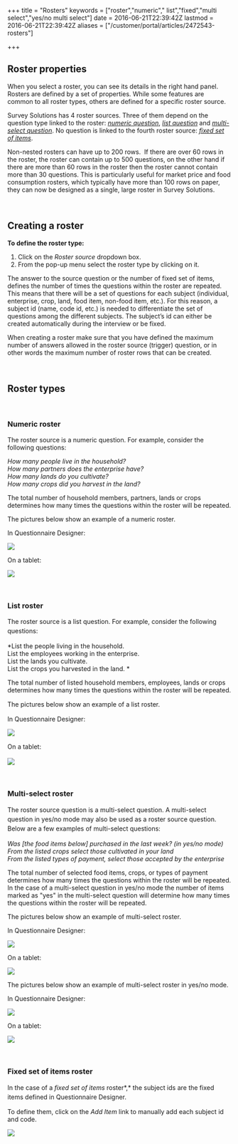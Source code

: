 +++
title = "Rosters"
keywords = ["roster","numeric"," list","fixed","multi select","yes/no multi select"]
date = 2016-06-21T22:39:42Z
lastmod = 2016-06-21T22:39:42Z
aliases = ["/customer/portal/articles/2472543-rosters"]

+++

Roster properties
-----------------

When you select a roster, you can see its details in the right hand
panel. Rosters are defined by a set of properties. While some features
are common to all roster types, others are defined for a specific roster
source.  
  
Survey Solutions has 4 roster sources. Three of them depend on the
question type linked to the roster: [*numeric question*](#numeric),
[*list question*](#list) and [*multi-select question*](#multi_select).
No question is linked to the fourth roster source: [*fixed set of
items*](#fixed%20set%20of%20items).  
  
Non-nested rosters can have up to 200 rows.  If there are over 60 rows
in the roster, the roster can contain up to 500 questions, on the other
hand if there are more than 60 rows in the roster then the roster cannot
contain more than 30 questions. This is particularly useful for market
price and food consumption rosters, which typically have more than 100
rows on paper, they can now be designed as a single, large roster in
Survey Solutions.

 

Creating a roster
-----------------

  
**To define the roster type:**

1.  Click on the *Roster source* dropdown box.
2.  From the pop-up menu select the roster type by clicking on it.

  
The answer to the source question or the number of fixed set of items,
defines the number of times the questions within the roster are
repeated. This means that there will be a set of questions for each
subject (individual, enterprise, crop, land, food item, non-food item,
etc.). For this reason, a subject id (name, code id, etc.) is needed to
differentiate the set of questions among the different subjects. The
subject’s id can either be created automatically during the interview or
be fixed.  
  
When creating a roster make sure that you have defined the maximum
number of answers allowed in the roster source (trigger) question, or in
other words the maximum number of roster rows that can be created.   
  
  
 

Roster types
------------

 

### <span id="numeric"></span>Numeric roster

  
The roster source is a numeric question. For example, consider the
following questions:  
  
*How many people live in the household?  
How many partners does the enterprise have?  
How many lands do you cultivate?  
How many crops did you harvest in the land?*  
  
  
The total number of household members, partners, lands or crops
determines how many times the questions within the roster will be
repeated.  
  
  
The pictures below show an example of a numeric roster.  
  
In Questionnaire Designer:  
  
![](/images/646131.png)  
  
  
On a tablet:  
  
![](/images/646132.png)  
  
 

### <span id="list"></span>List roster

  
The roster source is a list question. <span
style="line-height: 20.8px;">For example, consider the following
questions:</span>  
  
*List the people living in the household.  
List the employees working in the enterprise.   
List the lands you cultivate.  
List the crops you harvested in the land. *  
  
The total number of listed household members, employees, lands or crops
determines how many times the questions within the roster will be
repeated.  
  
  
The pictures below <span style="line-height: 20.8px;">show an example of
a list roster. </span>  
  
  
In Questionnaire Designer:  
  
![](/images/646139.png)  
  
  
<span style="line-height: 20.8px;">On a tablet:  
  
![](/images/646169.png)</span>  
  
 

### <span style="line-height: 20.8px;"><span id="multi_select"></span>Multi-select roster</span>

  
<span style="line-height: 20.8px;">The roster source question is a
multi-select question. A multi-select question in yes/no mode may also
be used as a roster source question. Below are a few examples of
multi-select questions:   
  
  
*Was \[the food items below\] purchased in the last week? (in yes/no
mode)  
From the listed crops select those cultivated in your land  
From the listed types of payment, select those accepted by the
enterprise*  
  
The total number of selected food items, crops, or types of payment
determines how many times the questions within the roster will be
repeated. In the case of a multi-select question in yes/no mode the
number of items marked as "yes" in the multi-select question will
determine how many times the questions within the roster will be
repeated.  
  
The pictures below show an example of multi-select roster.  
  
In Questionnaire Designer:  
  
![](/images/646176.png)  
  
On a tablet:  
  
![](/images/646177.png)  
  
The pictures below show an example of multi-select roster in yes/no
mode.  
  
  
In Questionnaire Designer:  
  
![](/images/646190.png)  
  
  
On a tablet:  
  
![](/images/646192.png)</span>  
  
 

### <span style="line-height: 20.8px;"><span id="fixed set of items"></span>Fixed set of items roster</span>

  
<span style="line-height: 20.8px;">In the case of a *fixed set of items*
roster*,* the subject ids are the fixed items defined in Questionnaire
Designer.  
  
To define them, click on the *Add Item* link to manually add each
subject id and code.  
  
![](/images/646179.png)</span>
